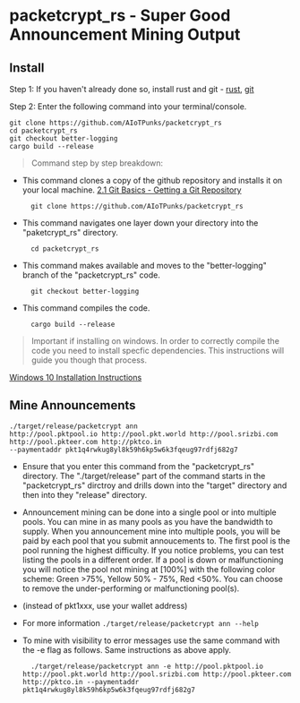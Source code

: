 # packetcrypt_rs - Super Good Announcement Mining Output

## Install
Step 1: If you haven't already done so, install rust and git -  [rust](https://rustup.rs/), [git](https://github.com/git-guides/install-git)

Step 2: Enter the following command into your terminal/console.  

    git clone https://github.com/AIoTPunks/packetcrypt_rs
    cd packetcrypt_rs
    git checkout better-logging
    cargo build --release

> Command step by step breakdown:
    
* This command clones a copy of the github repository and installs it on your local machine.  [2.1 Git Basics - Getting a Git Repository](https://git-scm.com/book/en/v2/Git-Basics-Getting-a-Git-Repository)

        git clone https://github.com/AIoTPunks/packetcrypt_rs
    
* This command navigates one layer down your directory into the "paketcrypt_rs" directory.

        cd packetcrypt_rs

* This command makes available and moves to the "better-logging" branch of the "packetcrypt_rs" code.

        git checkout better-logging
    
* This command compiles the code.

        cargo build --release
    

> Important if installing on windows.  In order to correctly compile the code you need to install specfic dependencies.  This instructions will guide you though that process.

[Windows 10 Installation Instructions](https://github.com/cjdelisle/packetcrypt_rs/issues/39#issuecomment-999982652)



## Mine Announcements

    ./target/release/packetcrypt ann 
    http://pool.pktpool.io http://pool.pkt.world http://pool.srizbi.com http://pool.pkteer.com http://pktco.in 
    --paymentaddr pkt1q4rwkug8yl8k59h6kp5w6k3fqeug97rdfj682g7
    
* Ensure that you enter this command from the "packetcrypt_rs" directory.  The "./target/release" part of the command starts in the "packetcrypt_rs" dirctroy and drills down into the "target" directory and then into they "release" directory.

* Announcement mining can be done into a single pool or into multiple pools. You can mine in as many pools as you have the bandwidth to supply.
 When you announcement mine into multiple pools, you will be paid by each pool that you submit annoucements to.  The first pool is the pool running the highest difficulty. If you notice problems, you can test listing the pools in a different order. If a pool is down or malfunctioning you will notice the pool not mining at [100%] with the following color scheme: Green >75%, Yellow 50% - 75%, Red <50%. You can choose to remove the under-performing or malfunctioning pool(s).  
  
* (instead of pkt1xxx, use your wallet address)

* For more information  `./target/release/packetcrypt ann --help`

* To mine with visibility to error messages use the same command with the -e flag as follows.  Same instructions as above apply.

        ./target/release/packetcrypt ann -e http://pool.pktpool.io http://pool.pkt.world http://pool.srizbi.com http://pool.pkteer.com http://pktco.in --paymentaddr       pkt1q4rwkug8yl8k59h6kp5w6k3fqeug97rdfj682g7




